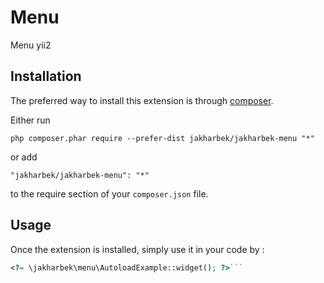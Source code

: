 Menu
====
Menu yii2

Installation
------------

The preferred way to install this extension is through [composer](http://getcomposer.org/download/).

Either run

```
php composer.phar require --prefer-dist jakharbek/jakharbek-menu "*"
```

or add

```
"jakharbek/jakharbek-menu": "*"
```

to the require section of your `composer.json` file.


Usage
-----

Once the extension is installed, simply use it in your code by  :

```php
<?= \jakharbek\menu\AutoloadExample::widget(); ?>```